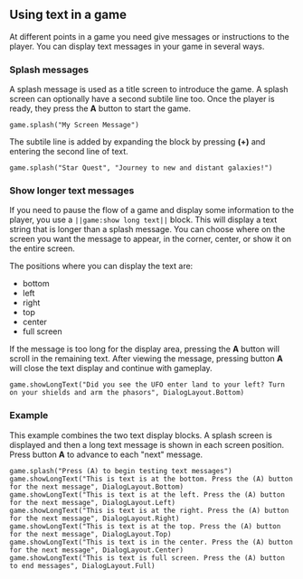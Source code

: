 ## Using text in a game

At different points in a game you need give messages or instructions to the player. You can display text messages in your game in several ways. 

### Splash messages

A splash message is used as a title screen to introduce the game. A splash screen can optionally have a second subtile line too. Once the player is ready, they press the **A** button to start the game.

```blocks
game.splash("My Screen Message")
```

The subtile line is added by expanding the block by pressing **(+)** and entering the second line of text.

```blocks
game.splash("Star Quest", "Journey to new and distant galaxies!")
```

### Show longer text messages

If you need to pause the flow of a game and display some information to the player, you use a ``||game:show long text||`` block. This will display a text string that is longer than a splash message. You can choose where on the screen you want the message to appear, in the corner, center, or show it on the entire screen.

The positions where you can display the text are:

* bottom
* left
* right
* top
* center
* full screen

If the message is too long for the display area, pressing the **A** button will scroll in the remaining text. After viewing the message, pressing button **A** will close the text display and continue with gameplay.

```blocks
game.showLongText("Did you see the UFO enter land to your left? Turn on your shields and arm the phasors", DialogLayout.Bottom)
```

### Example

This example combines the two text display blocks. A splash screen is displayed and then a long text message is shown in each screen position. Press button **A** to advance to each "next" message.

```blocks
game.splash("Press (A) to begin testing text messages")
game.showLongText("This is text is at the bottom. Press the (A) button for the next message", DialogLayout.Bottom)
game.showLongText("This is text is at the left. Press the (A) button for the next message", DialogLayout.Left)
game.showLongText("This is text is at the right. Press the (A) button for the next message", DialogLayout.Right)
game.showLongText("This is text is at the top. Press the (A) button for the next message", DialogLayout.Top)
game.showLongText("This is text is in the center. Press the (A) button for the next message", DialogLayout.Center)
game.showLongText("This is text is full screen. Press the (A) button to end messages", DialogLayout.Full)
```

